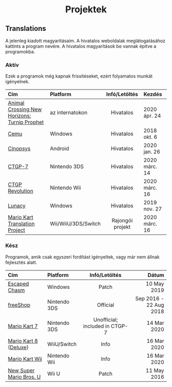 # <center>Projektek</center>

## Translations
A jelenleg kiadott magyarításaim. A hivatalos weboldalak meglátogatásához kattints a program nevére. A hivatalos magyarítások be vannak építve a programokba.

### Aktív
Ezek a programok még kapnak frissítéseket, ezért folyamatos munkát igényelnek.

|                                             Cím                                             |       Platform      |  Infó/Letöltés   |     Kezdés    |
|:--------------------------------------------------------------------------------------------|:--------------------|:----------------:|:--------------|
| [Animal Crossing New Horizons: Turnip Prophet](https://turnipprophet.io/)                   | az internatokon     |    Hivatalos     | 2020 ápr. 24  |
| [Cemu](https://cemu.info/)                                                                  | Windows             |    Hivatalos     | 2018 okt. 6   |
| [Cinopsys](https://play.google.com/store/apps/details?id=com.cinopsys.movieshows)           | Android             |    Hivatalos     | 2020 jan. 26  |
| [CTGP-7](https://gbatemp.net/threads/mario-kart-7-custom-track-grand-prix-7-ctgp-7.396936/) | Nintendo 3DS        |    Hivatalos     | 2020 márc. 14 |
| [CTGP Revolution](https://www.chadsoft.co.uk/)                                              | Nintendo Wii        |    Hivatalos     | 2020 márc. 16 |
| [Lunacy](https://icons8.com/lunacy)                                                         | Windows             |    Hivatalos     | 2019 nov. 27  |
| [Mario Kart Translation Project](http://wiki.tockdom.com/wiki/Translation_Project)          | Wii/WiiU/3DS/Switch | Rajongói projekt | 2020 márc. 16 |

### Kész
Programok, amik csak egyszeri fordítást igényeltek, vagy már nem állnak fejlesztés alatt.

|           Cím          |   Platform   |          Infó/Letöltés         |          Dátum          |
|:--------------------------------------------------------------------------------------------|:--------------------|:-------------:|------------:|
| [Escaped Chasm](https://tuyoki.itch.io/escaped-chasm)                                          | Windows      |              Patch             | 10 May 2019            |
| [freeShop](https://gbatemp.net/threads/no-longer-working-community-freeshop-fork-open-source-eshop-alternative.483159/)                                                                                                 | Nintendo 3DS |            Official            | Sep 2016 - 22 Aug 2018 |
| [Mario Kart 7](https://www.nintendo.com/games/detail/mario-kart-7-3ds/)                        | Nintendo 3DS | Unofficial; included in CTGP-7 | 14 Mar 2020            |
| [Mario Kart 8](https://www.nintendo.co.uk/Games/Wii-U/Mario-Kart-8-765384.html) ([Deluxe](https://www.nintendo.co.uk/Games/Nintendo-Switch/Mario-Kart-8-Deluxe-1173281.html))             | WiiU/Switch  |              Info              | 16 Mar 2020            |
| [Mario Kart Wii](https://www.nintendo.co.uk/Games/Wii/Mario-Kart-Wii-281848.html#Overview)     | Nintendo Wii |              Info              | 16 Mar 2020            |
| [New Super Mario Bros. U](https://www.nintendo.com/games/detail/new-super-mario-bros-u-wii-u/) | Wii U        |              Patch             | 11 May 2016            |